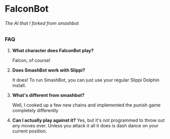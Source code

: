 # FalconBot
###### The AI that I forked from smashbot 

### FAQ

1. **What character does FalconBot play?**

    Falcon, of course!

2. **Does SmashBot work with Slippi?**

    It does! To run SmashBot, you can just use your regular Slippi Dolphin install.

3. **What's different from smashbot?**
    
    Well, I cooked up a few new chains and implemented the punish game completely differently

4. **Can I actually play against it?**
    Yes, but it's not programmed to throw out any moves ever. Unless you attack it all it does is dash dance on your current position. 
